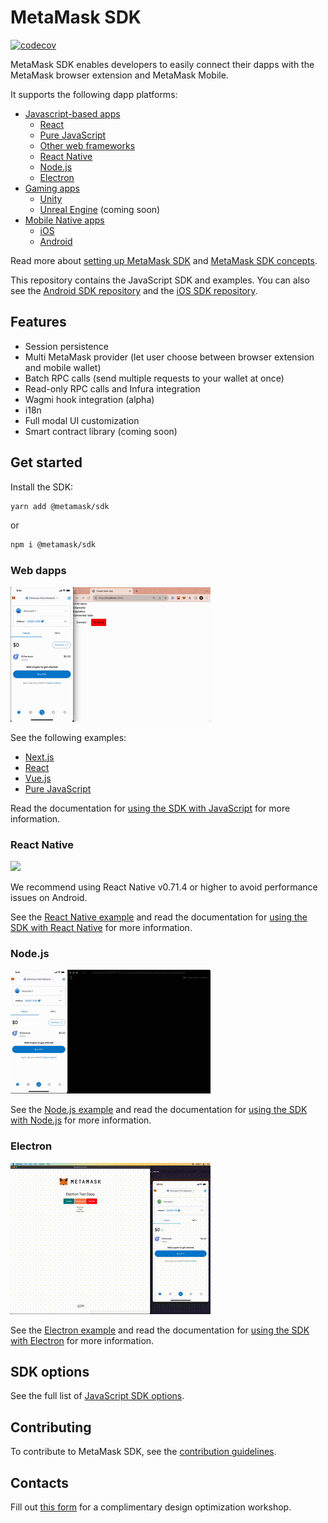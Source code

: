 # MetaMask SDK

[![codecov](https://codecov.io/gh/MetaMask/metamask-sdk/graph/badge.svg?token=6B3Z3724OO)](https://codecov.io/gh/MetaMask/metamask-sdk)

MetaMask SDK enables developers to easily connect their dapps with the MetaMask browser extension
and MetaMask Mobile.

It supports the following dapp platforms:

- [Javascript-based apps](https://docs.metamask.io/wallet/how-to/connect/set-up-sdk/javascript/)
  - [React](https://docs.metamask.io/wallet/how-to/connect/set-up-sdk/javascript/react/)
  - [Pure JavaScript](https://docs.metamask.io/wallet/how-to/connect/set-up-sdk/javascript/pure-js/)
  - [Other web frameworks](https://docs.metamask.io/wallet/how-to/connect/set-up-sdk/javascript/other-web-frameworks/)
  - [React Native](https://docs.metamask.io/wallet/how-to/connect/set-up-sdk/javascript/react-native/)
  - [Node.js](https://docs.metamask.io/wallet/how-to/connect/set-up-sdk/javascript/nodejs/)
  - [Electron](https://docs.metamask.io/wallet/how-to/connect/set-up-sdk/javascript/electron/)
- [Gaming apps](https://docs.metamask.io/wallet/how-to/connect/set-up-sdk/gaming/)
  - [Unity](https://docs.metamask.io/wallet/how-to/connect/set-up-sdk/gaming/unity/)
  - [Unreal Engine](https://docs.metamask.io/wallet/how-to/connect/set-up-sdk/gaming/unreal-engine/) (coming soon)
- [Mobile Native apps](https://docs.metamask.io/wallet/how-to/connect/set-up-sdk/mobile/)
  - [iOS](https://docs.metamask.io/wallet/how-to/connect/set-up-sdk/mobile/ios/)
  - [Android](https://docs.metamask.io/wallet/how-to/connect/set-up-sdk/mobile/android/)

Read more about [setting up MetaMask SDK](https://docs.metamask.io/sdk) and
[MetaMask SDK concepts](https://docs.metamask.io/wallet/concepts/sdk/).

This repository contains the JavaScript SDK and examples.
You can also see the [Android SDK repository](https://github.com/MetaMask/metamask-android-sdk/tree/main)
and the [iOS SDK repository](https://github.com/MetaMask/metamask-ios-sdk/tree/main).

## Features

- Session persistence
- Multi MetaMask provider (let user choose between browser extension and mobile wallet)
- Batch RPC calls (send multiple requests to your wallet at once)
- Read-only RPC calls and Infura integration
- Wagmi hook integration (alpha)
- i18n
- Full modal UI customization
- Smart contract library (coming soon)

## Get started

Install the SDK:

```bash
yarn add @metamask/sdk
```

or

```bash
npm i @metamask/sdk
```

### Web dapps

![](./docs/demo_web.gif)

See the following examples:

- [Next.js](./packages/examples/nextjs-demo/README.md)
- [React](./packages/examples/react-demo/README.md)
- [Vue.js](./packages/examples/vuejs/README.md)
- [Pure JavaScript](./packages/examples/pure-javascript/README.md)

Read the documentation for
[using the SDK with JavaScript](https://docs.metamask.io/wallet/how-to/connect/set-up-sdk/javascript/)
for more information.

### React Native

![](./docs/demo_rn_ios.gif)

We recommend using React Native v0.71.4 or higher to avoid performance issues on Android.

See the [React Native example](./packages/examples/reactNativeDemo/README.md) and read the
documentation for [using the SDK with React Native](https://docs.metamask.io/wallet/how-to/connect/set-up-sdk/javascript/react-native/)
for more information.

### Node.js

![](./docs/demo_nodejs.gif)

See the [Node.js example](./packages/examples/nodejs/README.md) and read the documentation for
[using the SDK with Node.js](https://docs.metamask.io/wallet/how-to/connect/set-up-sdk/javascript/nodejs/)
for more information.

### Electron

![](./docs/demo_electron.gif)

See the [Electron example](./packages/examples/electronjs/README.md) and read the documentation for
[using the SDK with Electron](https://docs.metamask.io/wallet/how-to/connect/set-up-sdk/javascript/electron/)
for more information.

## SDK options

See the full list of [JavaScript SDK options](https://docs.metamask.io/wallet/reference/sdk-js-options/).

## Contributing

To contribute to MetaMask SDK, see the [contribution guidelines](./docs/contributing.md).

## Contacts

Fill out [this form](https://fq1an8d8ib2.typeform.com/to/sC7eK5F1) for a complimentary design
optimization workshop.
